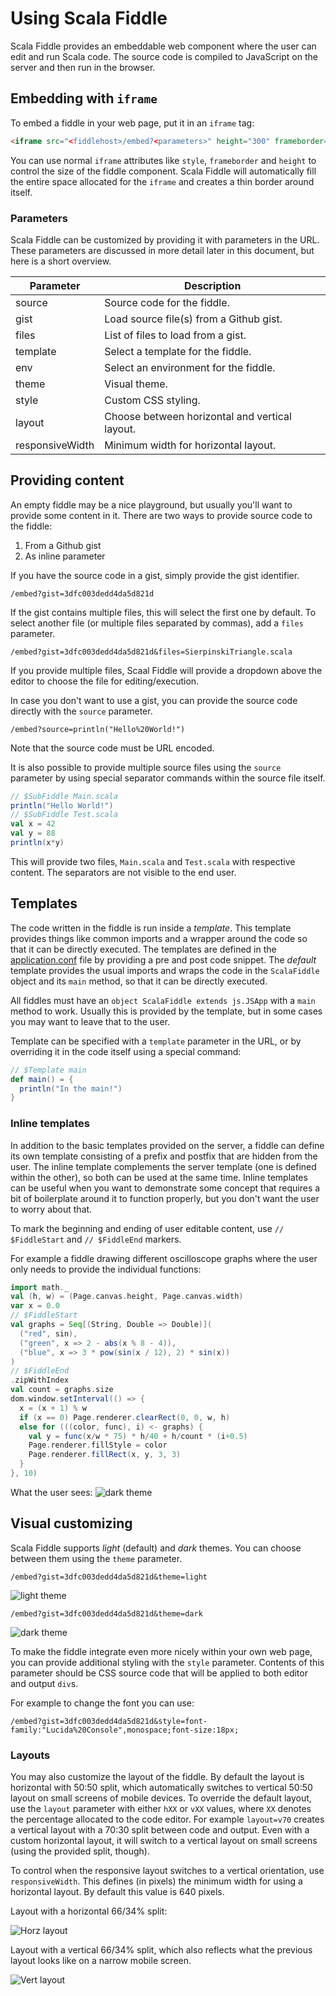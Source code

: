 # Using Scala Fiddle

Scala Fiddle provides an embeddable web component where the user can edit and run Scala code. The source code is
compiled to JavaScript on the server and then run in the browser.

## Embedding with `iframe`

To embed a fiddle in your web page, put it in an `iframe` tag:

```html
<iframe src="<fiddlehost>/embed?<parameters>" height="300" frameborder="0" style="width: 100%; overflow: hidden;"></iframe>
```

You can use normal `iframe` attributes like `style`, `frameborder` and `height` to control the size of the fiddle
component. Scala Fiddle will automatically fill the entire space allocated for the `iframe` and creates a thin border
around itself.

### Parameters

Scala Fiddle can be customized by providing it with parameters in the URL. These parameters are discussed in more detail
later in this document, but here is a short overview.

|Parameter|Description|
|----|----|
|source|Source code for the fiddle.|
|gist|Load source file(s) from a Github gist.|
|files|List of files to load from a gist.|
|template|Select a template for the fiddle.|
|env|Select an environment for the fiddle.|
|theme|Visual theme.|
|style|Custom CSS styling.|
|layout|Choose between horizontal and vertical layout.|
|responsiveWidth|Minimum width for horizontal layout.|

## Providing content

An empty fiddle may be a nice playground, but usually you'll want to provide some content in it. There are two ways
to provide source code to the fiddle:

1. From a Github gist
2. As inline parameter

If you have the source code in a gist, simply provide the gist identifier.

```
/embed?gist=3dfc003dedd4da5d821d
```

If the gist contains multiple files, this will select the first one by default. To select another file (or multiple 
files separated by commas), add a `files` parameter.

```
/embed?gist=3dfc003dedd4da5d821d&files=SierpinskiTriangle.scala
```

If you provide multiple files, Scaal Fiddle will provide a dropdown above the editor to choose the file for 
editing/execution.

In case you don't want to use a gist, you can provide the source code directly with the `source` parameter.

```
/embed?source=println("Hello%20World!")
```

Note that the source code must be URL encoded.

It is also possible to provide multiple source files using the `source` parameter by using special separator commands
within the source file itself.

```scala
// $SubFiddle Main.scala
println("Hello World!")
// $SubFiddle Test.scala
val x = 42
val y = 88
println(x*y)
```

This will provide two files, `Main.scala` and `Test.scala` with respective content. The separators are not visible to
the end user.

## Templates

The code written in the fiddle is run inside a _template_. This template provides things like common imports and a
wrapper around the code so that it can be directly executed. The templates are defined in the
[application.conf](server/src/main/resources/application.conf) file by providing a pre and post code snippet. The 
_default_ template provides the usual imports and wraps the code in the `ScalaFiddle` object and its `main` method, so
that it can be directly executed.

All fiddles must have an `object ScalaFiddle extends js.JSApp` with a `main` method to work. Usually this is provided
by the template, but in some cases you may want to leave that to the user.

Template can be specified with a `template` parameter in the URL, or by overriding it in the code itself using a special
command:

```scala
// $Template main
def main() = {
  println("In the main!")
}
```

### Inline templates

In addition to the basic templates provided on the server, a fiddle can define its own template consisting of a prefix
and postfix that are hidden from the user. The inline template complements the server template (one is defined within
the other), so both can be used at the same time. Inline templates can be useful when you want to demonstrate some
concept that requires a bit of boilerplate around it to function properly, but you don't want the user to worry about
that.

To mark the beginning and ending of user editable content, use `// $FiddleStart` and `// $FiddleEnd` markers.

For example a fiddle drawing different oscilloscope graphs where the user only needs to provide the individual
functions:

```scala
import math._
val (h, w) = (Page.canvas.height, Page.canvas.width)
var x = 0.0
// $FiddleStart
val graphs = Seq[(String, Double => Double)](
  ("red", sin),
  ("green", x => 2 - abs(x % 8 - 4)),
  ("blue", x => 3 * pow(sin(x / 12), 2) * sin(x))
)
// $FiddleEnd
.zipWithIndex
val count = graphs.size
dom.window.setInterval(() => {
  x = (x + 1) % w
  if (x == 0) Page.renderer.clearRect(0, 0, w, h)
  else for (((color, func), i) <- graphs) {
    val y = func(x/w * 75) * h/40 + h/count * (i+0.5)
    Page.renderer.fillStyle = color
    Page.renderer.fillRect(x, y, 3, 3)
  }
}, 10)
```

What the user sees:
![dark theme](./doc/images/screenshot-inline-template.png)

## Visual customizing 

Scala Fiddle supports _light_ (default) and _dark_ themes. You can choose between them using the `theme` parameter. 

```
/embed?gist=3dfc003dedd4da5d821d&theme=light
```

![light theme](./doc/images/screenshot-light.png)

```
/embed?gist=3dfc003dedd4da5d821d&theme=dark
```

![dark theme](./doc/images/screenshot-dark.png)

To make the fiddle integrate even more nicely within your own web page, you can provide additional styling with the
`style` parameter. Contents of this parameter should be CSS source code that will be applied to both editor and output
`div`s.

For example to change the font you can use:

```
/embed?gist=3dfc003dedd4da5d821d&style=font-family:"Lucida%20Console",monospace;font-size:18px;
```

### Layouts

You may also customize the layout of the fiddle. By default the layout is horizontal with 50:50 split, which
automatically switches to vertical 50:50 layout on small screens of mobile devices. To override the default layout,
use the `layout` parameter with either `hXX` or `vXX` values, where `XX` denotes the percentage allocated to the code
editor. For example `layout=v70` creates a vertical layout with a 70:30 split between code and output. Even with a 
custom horizontal layout, it will switch to a vertical layout on small screens (using the provided split, though).

To control when the responsive layout switches to a vertical orientation, use `responsiveWidth`. This defines (in
pixels) the minimum width for using a horizontal layout. By default this value is 640 pixels.

Layout with a horizontal 66/34% split:

![Horz layout](./doc/images/screenshot-h66.png)

Layout with a vertical 66/34% split, which also reflects what the previous layout looks like on a narrow mobile screen.

![Vert layout](./doc/images/screenshot-v66.png)
